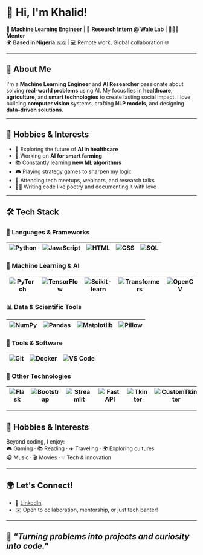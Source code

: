 # 👋 Hi, I'm Khalid!

💼 **Machine Learning Engineer** | 🧪 **Research Intern @ Wale Lab** | 🧑🏽‍🏫 **Mentor**  
🌍 **Based in Nigeria** 🇳🇬 | 💻 Remote work, Global collaboration 🌐  

---

## 🚀 About Me

I'm a **Machine Learning Engineer** and **AI Researcher** passionate about solving **real-world problems** using AI. My focus lies in **healthcare**, **agriculture**, and **smart technologies** to create lasting social impact. I love building **computer vision** systems, crafting **NLP models**, and designing **data-driven solutions**.

---

## 🧠 Hobbies & Interests

- 🧬 Exploring the future of **AI in healthcare**  
- 🌾 Working on **AI for smart farming**  
- 📚 Constantly learning **new ML algorithms**  
- 🎮 Playing strategy games to sharpen my logic  
- 🎤 Attending tech meetups, webinars, and research talks  
- ✍🏽 Writing code like poetry and documenting it with love  

---

## 🛠️ Tech Stack

### 🧾 Languages & Frameworks
| ![Python](https://img.shields.io/badge/-Python-3776AB?style=flat&logo=python&logoColor=white) | ![JavaScript](https://img.shields.io/badge/-JavaScript-F7DF1E?style=flat&logo=javascript&logoColor=black) | ![HTML](https://img.shields.io/badge/-HTML5-E34F26?style=flat&logo=html5&logoColor=white) | ![CSS](https://img.shields.io/badge/-CSS3-1572B6?style=flat&logo=css3&logoColor=white) | ![SQL](https://img.shields.io/badge/-SQL-4479A1?style=flat&logo=postgresql&logoColor=white) |
| --- | --- | --- | --- | --- |

### 🤖 Machine Learning & AI
| ![PyTorch](https://img.shields.io/badge/-PyTorch-EE4C2C?style=flat&logo=pytorch&logoColor=white) | ![TensorFlow](https://img.shields.io/badge/-TensorFlow-FF6F00?style=flat&logo=tensorflow&logoColor=white) | ![Scikit-learn](https://img.shields.io/badge/-Scikit_learn-F7931E?style=flat&logo=scikit-learn&logoColor=white) | ![Transformers](https://img.shields.io/badge/-Transformers-FF9900?style=flat&logo=huggingface&logoColor=white) | ![OpenCV](https://img.shields.io/badge/-OpenCV-5C3EE8?style=flat&logo=opencv&logoColor=white) |
| --- | --- | --- | --- | --- |

### 📊 Data & Scientific Tools
| ![NumPy](https://img.shields.io/badge/-NumPy-013243?style=flat&logo=numpy&logoColor=white) | ![Pandas](https://img.shields.io/badge/-Pandas-150458?style=flat&logo=pandas&logoColor=white) | ![Matplotlib](https://img.shields.io/badge/-Matplotlib-11557C?style=flat&logo=matplotlib&logoColor=white) | ![Pillow](https://img.shields.io/badge/-Pillow-FF4B4B?style=flat&logo=python&logoColor=white) |
| --- | --- | --- | --- |

### 🧰 Tools & Software
| ![Git](https://img.shields.io/badge/-Git-F05032?style=flat&logo=git&logoColor=white) | ![Docker](https://img.shields.io/badge/-Docker-2496ED?style=flat&logo=docker&logoColor=white) | ![VS Code](https://img.shields.io/badge/-VS%20Code-007ACC?style=flat&logo=visualstudiocode&logoColor=white) |
| --- | --- | --- |

### 🧪 Other Technologies
| ![Flask](https://img.shields.io/badge/-Flask-000000?style=flat&logo=flask&logoColor=white) | ![Bootstrap](https://img.shields.io/badge/-Bootstrap-7952B3?style=flat&logo=bootstrap&logoColor=white) | ![Streamlit](https://img.shields.io/badge/-Streamlit-FF4B4B?style=flat&logo=streamlit&logoColor=white) | ![FastAPI](https://img.shields.io/badge/-FastAPI-009688?style=flat&logo=fastapi&logoColor=white) | ![Tkinter](https://img.shields.io/badge/-Tkinter-008000?style=flat&logo=python&logoColor=white) | ![CustomTkinter](https://img.shields.io/badge/-CustomTkinter-30A2DA?style=flat&logo=python&logoColor=white) |
| --- | --- | --- | --- | --- | --- |
---

## 🎨 Hobbies & Interests

Beyond coding, I enjoy:  
🎮 Gaming · 📚 Reading · ✈️ Traveling · 🌍 Exploring cultures  
🎧 Music · 🎬 Movies · 💡 Tech & innovation

---
## 🌍 Let's Connect!

- 💼 [LinkedIn](https://www.linkedin.com/in/ahmad-khalid-hussain/)
- ✉️ Open to collaboration, mentorship, or just tech banter!

---

## 🎯 *"Turning problems into projects and curiosity into code."*
